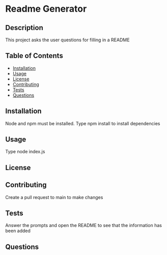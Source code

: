 # Readme Generator

## Description

This project asks the user questions for filling in a README

## Table of Contents

* [Installation](#installation)
* [Usage](#usage)
* [License](#license)
* [Contributing](#contributing)
* [Tests](#tests)
* [Questions](#questions)
## Installation
Node and npm must be installed. Type npm install to install dependencies

## Usage

Type node index.js

## License

## Contributing

Create a pull request to main to make changes

## Tests

Answer the prompts and open the README to see that the information has been added

## Questions

